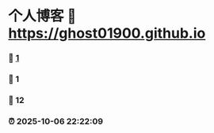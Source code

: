 # 个人博客 :link: https://ghost01900.github.io 
### :page_facing_up: [1](https://ghost01900.github.io/tag.html) 
### :speech_balloon: 1 
### :hibiscus: 12 
### :alarm_clock: 2025-10-06 22:22:09 


